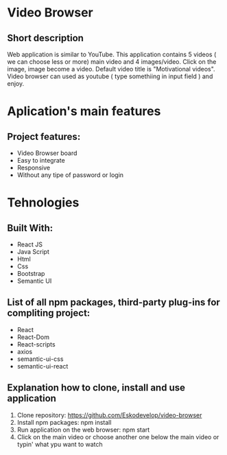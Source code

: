 # Video Browser
## Short description

Web application is similar to YouTube. This application contains 5 videos ( we can choose less or more) main video and 4 images/video. Click on the image, image become a video. Default video title is "Motivational videos". Video browser can used as youtube ( type somethiing in input field ) and enjoy.

# Aplication's main features
## Project features:

* Video Browser board
* Easy to integrate
* Responsive
* Without any tipe of password or login

# Tehnologies
## Built With:

* React JS
* Java Script
* Html
* Css
* Bootstrap
* Semantic UI

## List of all npm packages, third-party plug-ins for compliting project:
* React
* React-Dom
* React-scripts
* axios
* semantic-ui-css
* semantic-ui-react

## Explanation how to clone, install and use application
1. Clone repository: https://github.com/Eskodevelop/video-browser
2. Install npm packages: npm install
3. Run application on the web browser: npm start
4. Click on the main video or choose another one below the main video or typin' what ypu want to watch
